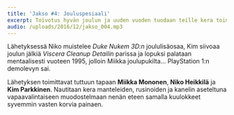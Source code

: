 ```yaml
---
title: 'Jakso #4: Jouluspesiaali'
excerpt: Toivotus hyvän joulun ja uuden vuoden tuodaan teille kera toimituksen joulun
audio: /uploads/2016/12/jakso_004.mp3
---
```

Lähetyksessä Niko muistelee _Duke Nukem 3D:n_ joululisäosaa, Kim siivoaa joulun jälkiä _Viscera Cleanup Detailin_ parissa ja lopuksi palataan mentaalisesti vuoteen 1995, jolloin Miikka joulupukilta… PlayStation 1:n demolevyn sai.

Lähetyksen toimittavat tuttuun tapaan **Miikka Mononen**, **Niko Heikkilä** ja **Kim Parkkinen**. Nautitaan kera manteleiden, rusinoiden ja kanelin aseteltuna vapaavalintaiseen muodostelmaan nenän eteen samalla kuulokkeet syvemmin vasten korvia painaen.
